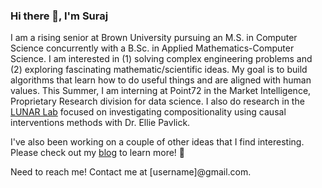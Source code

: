 ### Hi there 👋, I'm Suraj

I am a rising senior at Brown University pursuing an M.S. in Computer Science concurrently with a B.Sc. in Applied Mathematics-Computer Science. I am interested in (1) solving complex engineering problems and (2) exploring fascinating mathematic/scientific ideas. My goal is to build algorithms that learn how to do useful things and are aligned with human values. This Summer, I am interning at Point72 in the Market Intelligence, Proprietary Research division for data science. I also do research in the [LUNAR Lab](https://lunar.cs.brown.edu/) focused on investigating compositionality using causal interventions methods with Dr. Ellie Pavlick.

I've also been working on a couple of other ideas that I find interesting. Please check out my [blog](https://surajk610.github.io/) to learn more! 🐊

Need to reach me! Contact me at [username]@gmail.com.
<!--
**surajK610/surajK610** is a ✨ _special_ ✨ repository because its `README.md` (this file) appears on your GitHub profile.

Here are some ideas to get you started:

- 🔭 I’m currently working on ...
- 🌱 I’m currently learning ...
- 👯 I’m looking to collaborate on ...
- 🤔 I’m looking for help with ...
- 💬 Ask me about ...
- 📫 How to reach me: ...
- 😄 Pronouns: ...
- ⚡ Fun fact: ...
-->
